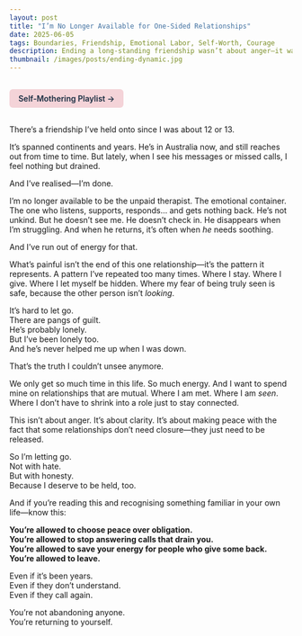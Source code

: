 ```yaml
---
layout: post
title: "I’m No Longer Available for One-Sided Relationships"
date: 2025-06-05
tags: Boundaries, Friendship, Emotional Labor, Self-Worth, Courage
description: Ending a long-standing friendship wasn’t about anger—it was about honouring my own energy.
thumbnail: /images/posts/ending-dynamic.jpg
---
```


<a href="https://music.youtube.com/playlist?list=PLuO5E1rh5RqIzePJeOjdXo62gwnYJ748_&si=NvtF0mzI9Sx2IoPu&shuffle=1" 
   target="_blank" 
   class="back-button"
   style="display:inline-block; margin: 1rem auto; background-color: #F4D3D8; color: #1A2D41; padding: 0.5rem 1rem; border-radius: 6px; font-weight: 600; text-decoration: none;">
  Self‑Mothering Playlist →
</a>

There’s a friendship I’ve held onto since I was about 12 or 13.  

It’s spanned continents and years. He’s in Australia now, and still reaches out from time to time. But lately, when I see his messages or missed calls, I feel nothing but drained.

And I’ve realised—I’m done.

I’m no longer available to be the unpaid therapist. The emotional container. The one who listens, supports, responds… and gets nothing back. He’s not unkind. But he doesn’t see me. He doesn’t check in. He disappears when I’m struggling. And when he returns, it’s often when *he* needs soothing.

And I’ve run out of energy for that.

What’s painful isn’t the end of this one relationship—it’s the pattern it represents. A pattern I’ve repeated too many times. Where I stay. Where I give. Where I let myself be hidden. Where my fear of being truly seen is safe, because the other person isn’t *looking*.

It’s hard to let go.  
There are pangs of guilt.  
He’s probably lonely.  
But I’ve been lonely too.  
And he’s never helped me up when I was down.

That’s the truth I couldn’t unsee anymore.

We only get so much time in this life. So much energy. And I want to spend mine on relationships that are mutual. Where I am met. Where I am *seen*. Where I don’t have to shrink into a role just to stay connected.

This isn’t about anger. It’s about clarity. It’s about making peace with the fact that some relationships don’t need closure—they just need to be released.

So I’m letting go.  
Not with hate.  
But with honesty.  
Because I deserve to be held, too.

And if you’re reading this and recognising something familiar in your own life—know this:

**You’re allowed to choose peace over obligation.  
You’re allowed to stop answering calls that drain you.  
You’re allowed to save your energy for people who give some back.  
You’re allowed to leave.**  

Even if it’s been years.  
Even if they don’t understand.  
Even if they call again.

You’re not abandoning anyone.  
You’re returning to yourself.
